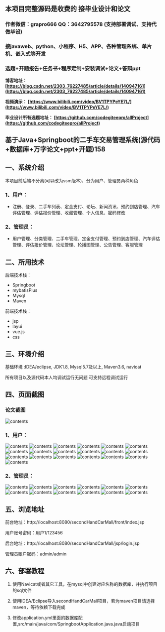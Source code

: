 ## 本项目完整源码是收费的  接毕业设计和论文

### 作者微信：grapro666 QQ：3642795578 (支持部署调试、支持代做毕设)

### 接javaweb、python、小程序、H5、APP、各种管理系统、单片机、嵌入式等开发

### 选题+开题报告+任务书+程序定制+安装调试+论文+答辩ppt

**博客地址：
[https://blog.csdn.net/2303_76227485/article/details/140947161](https://blog.csdn.net/2303_76227485/article/details/140947161)**

**视频演示：
[https://www.bilibili.com/video/BV1TPYPeYE7L/](https://www.bilibili.com/video/BV1TPYPeYE7L/)**

**毕业设计所有选题地址：
[https://github.com/codegiteepro/allProject](https://github.com/codegiteepro/allProject)**

## 基于Java+Springboot的二手车交易管理系统(源代码+数据库+万字论文+ppt+开题)158

## 一、系统介绍
本项目前后端不分离(可以改为ssm版本)，分为用户、管理员两种角色
### 1、用户：
- 注册、登录、二手车列表、定金支付、论坛、新闻资讯、预约到店管理、汽车评估管理、评估报价管理、收藏管理、个人信息、密码修改

### 2、管理员：
- 用户管理、分类管理、二手车管理、定金支付管理、预约到店管理、汽车评估管理、评估报价管理、论坛管理、轮播图管理、公告管理、客服管理

## 二、所用技术

后端技术栈：

- Springboot
- mybatisPlus
- Mysql
- Maven

前端技术栈：

- jsp
- layui
- vue.js
- css

## 三、环境介绍

基础环境 :IDEA/eclipse, JDK1.8, Mysql5.7及以上, Maven3.6, navicat

所有项目以及源代码本人均调试运行无问题 可支持远程调试运行

## 四、页面截图
### 论文截图
![contents](./picture/picture0.png)
### 1、用户：
![contents](./picture/picture1.png)
![contents](./picture/picture2.png)
![contents](./picture/picture3.png)
![contents](./picture/picture4.png)
![contents](./picture/picture5.png)
![contents](./picture/picture6.png)
![contents](./picture/picture7.png)
![contents](./picture/picture8.png)
![contents](./picture/picture9.png)
![contents](./picture/picture10.png)
![contents](./picture/picture11.png)
![contents](./picture/picture12.png)
![contents](./picture/picture13.png)
![contents](./picture/picture14.png)
![contents](./picture/picture15.png)
![contents](./picture/picture16.png)
![contents](./picture/picture17.png)
![contents](./picture/picture18.png)
![contents](./picture/picture31.png)
### 2、管理员：
![contents](./picture/picture19.png)
![contents](./picture/picture20.png)
![contents](./picture/picture21.png)
![contents](./picture/picture22.png)
![contents](./picture/picture23.png)
![contents](./picture/picture24.png)
![contents](./picture/picture25.png)
![contents](./picture/picture26.png)
![contents](./picture/picture27.png)
![contents](./picture/picture28.png)
![contents](./picture/picture29.png)
![contents](./picture/picture30.png)

## 五、浏览地址

前台地址：http://localhost:8080/secondHandCarMall/front/index.jsp

用户账号密码：用户1/123456

后台地址：http://localhost:8080/secondHandCarMall/jsp/login.jsp

管理员账户密码：admin/admin

## 六、部署教程
1. 使用Navicat或者其它工具，在mysql中创建对应名称的数据库，并执行项目的sql文件

2. 使用IDEA/Eclipse导入secondHandCarMall项目，若为maven项目请选择maven，等待依赖下载完成

3. 修改application.yml里面的数据库配置,src/main/java/com/SpringbootApplication.java.java启动项目
